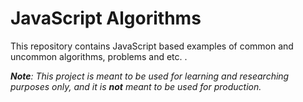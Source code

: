 # JavaScript Algorithms
This repository contains JavaScript based examples of common and uncommon algorithms, problems and etc. . 

***Note**: This project is meant to be used for learning and researching purposes only, and it is **not** meant to be used for production.*
